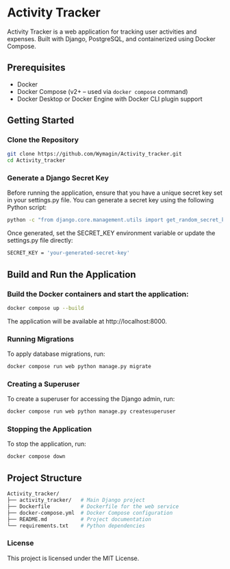 # Activity Tracker

Activity Tracker is a web application for tracking user activities and expenses. Built with Django, PostgreSQL, and containerized using Docker Compose.

## Prerequisites

- Docker
- Docker Compose (v2+ – used via `docker compose` command)
- Docker Desktop or Docker Engine with Docker CLI plugin support

## Getting Started

### Clone the Repository

```bash
git clone https://github.com/Wymagin/Activity_tracker.git
cd Activity_tracker
```
### Generate a Django Secret Key

Before running the application, ensure that you have a unique secret key set in your settings.py file. You can generate a secret key using the following Python script:

```bash
python -c "from django.core.management.utils import get_random_secret_key; print(get_random_secret_key())"
```

Once generated, set the SECRET_KEY environment variable or update the settings.py file directly:

```bash
SECRET_KEY = 'your-generated-secret-key'
```

## Build and Run the Application

### Build the Docker containers and start the application:

```bash
docker compose up --build
```
The application will be available at http://localhost:8000.

### Running Migrations
To apply database migrations, run:

```bash
docker compose run web python manage.py migrate
```

### Creating a Superuser

To create a superuser for accessing the Django admin, run:

```bash
docker compose run web python manage.py createsuperuser
```
### Stopping the Application

To stop the application, run:
```bash
docker compose down
```

## Project Structure

```bash
Activity_tracker/
├── activity_tracker/   # Main Django project
├── Dockerfile          # Dockerfile for the web service
├── docker-compose.yml  # Docker Compose configuration
├── README.md           # Project documentation
└── requirements.txt    # Python dependencies
```


### License
This project is licensed under the MIT License.
